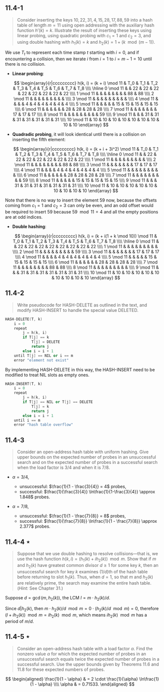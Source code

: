 ## 11.4-1

> Consider inserting the keys $10, 22, 31, 4, 15, 28, 17, 88, 59$ into a hash table of length $m = 11$ using open addressing with the auxiliary hash function $h'(k) = k$. Illustrate the result of inserting these keys using linear probing, using quadratic probing with $c_1 = 1$ and $c_2 = 3$, and using double hashing with $h_1(k) = k$ and $h_2(k) = 1 + (k \mod (m - 1))$.

We use $T_t$ to represent each time stamp $t$ starting with $i = 0$, and if encountering a collision, then we iterate $i$ from $i = 1$ to $i = m - 1 = 10$ until there is no collision.

- **Linear probing**:

    $$
    \begin{array}{r|ccccccccc}
    h(k, i) = (k + i) \mod 11 & T_0 & T_1 & T_2 & T_3 & T_4 & T_5 & T_6 & T_7 & T_8 \\\\
    \hline
     0 \mod 11 &    & 22 & 22 & 22 & 22 & 22 & 22 & 22 & 22 \\\\
     1 \mod 11 &    &    &    &    &    &    &    & 88 & 88 \\\\
     2 \mod 11 &    &    &    &    &    &    &    &    &    \\\\
     3 \mod 11 &    &    &    &    &    &    &    &    &    \\\\
     4 \mod 11 &    &    &    &  4 &  4 &  4 &  4 &  4 &  4 \\\\
     5 \mod 11 &    &    &    &    & 15 & 15 & 15 & 15 & 15 \\\\
     6 \mod 11 &    &    &    &    &    & 28 & 28 & 28 & 28 \\\\
     7 \mod 11 &    &    &    &    &    &    & 17 & 17 & 17 \\\\
     8 \mod 11 &    &    &    &    &    &    &    &    & 59 \\\\
     9 \mod 11 &    &    & 31 & 31 & 31 & 31 & 31 & 31 & 31 \\\\
    10 \mod 11 & 10 & 10 & 10 & 10 & 10 & 10 & 10 & 10 & 10
    \end{array}
    $$

- **Quadradic probing**, it will look identical until there is a collision on inserting the fifth element:

    $$
    \begin{array}{r|ccccccccc}
    h(k, i) = (k + i + 3i^2) \mod 11 & T_0 & T_1 & T_2 & T_3 & T_4 & T_5 & T_6 & T_7 & T_8 \\\\
    \hline
     0 \mod 11 &    & 22 & 22 & 22 & 22 & 22 & 22 & 22 & 22 \\\\
     1 \mod 11 &    &    &    &    &    &    &    &    &    \\\\
     2 \mod 11 &    &    &    &    &    &    &    & 88 & 88 \\\\
     3 \mod 11 &    &    &    &    &    &    & 17 & 17 & 17 \\\\
     4 \mod 11 &    &    &    &  4 &  4 &  4 &  4 &  4 &  4 \\\\
     5 \mod 11 &    &    &    &    &    &    &    &    &    \\\\
     6 \mod 11 &    &    &    &    &    & 28 & 28 & 28 & 28 \\\\
     7 \mod 11 &    &    &    &    &    &    &    &    & 59 \\\\
     8 \mod 11 &    &    &    &    & 15 & 15 & 15 & 15 & 15 \\\\
     9 \mod 11 &    &    & 31 & 31 & 31 & 31 & 31 & 31 & 31 \\\\
    10 \mod 11 & 10 & 10 & 10 & 10 & 10 & 10 & 10 & 10 & 10
    \end{array}
    $$

Note that there is no way to insert the element $59$ now, because the offsets coming from $c_1 = 1$ and $c_2 = 3$ can only be even, and an odd offset would be required to insert $59$ because $59 \mod 11 = 4$ and all the empty positions are at odd indices.

- **Double hashing**:

    $$
    \begin{array}{r|ccccccccc}
    h(k, i) = (k + i(1 + k \mod 10)) \mod 11 & T_0 & T_1 & T_2 & T_3 & T_4 & T_5 & T_6 & T_7 & T_8 \\\\
    \hline
     0 \mod 11 &    & 22 & 22 & 22 & 22 & 22 & 22 & 22 & 22 \\\\
     1 \mod 11 &    &    &    &    &    &    &    &    &    \\\\
     2 \mod 11 &    &    &    &    &    &    &    &    & 59 \\\\
     3 \mod 11 &    &    &    &    &    &    & 17 & 17 & 17 \\\\
     4 \mod 11 &    &    &    &  4 &  4 &  4 &  4 &  4 &  4 \\\\
     5 \mod 11 &    &    &    &    & 15 & 15 & 15 & 15 & 15 \\\\
     6 \mod 11 &    &    &    &    &    & 28 & 28 & 28 & 28 \\\\
     7 \mod 11 &    &    &    &    &    &    &    & 88 & 88 \\\\
     8 \mod 11 &    &    &    &    &    &    &    &    &    \\\\
     9 \mod 11 &    &    & 31 & 31 & 31 & 31 & 31 & 31 & 31 \\\\
    10 \mod 11 & 10 & 10 & 10 & 10 & 10 & 10 & 10 & 10 & 10
    \end{array}
    $$

## 11.4-2

> Write pseudocode for $\text{HASH-DELETE}$ as outlined in the text, and modify $\text{HASH-INSERT}$ to handle the special value $\text{DELETED}$.

```cpp
HASH-DELETE(T, k)
    i = 0
    repeat
        j = h(k, i)
        if T[j] == k
            T[j] = DELETE
            return j
        else i = i + 1
    until T[j] == NIL or i == m
    error "element not exist"
```

By implementing $\text{HASH-DELETE}$ in this way, the $\text{HASH-INSERT}$ need to be modified to treat $\text{NIL}$ slots as empty ones.

```cpp
HASH-INSERT(T, k)
    i = 0
    repeat
        j = h(k, i)
        if T[j] == NIL or T[j] == DELETE
            T[j] = k
            return j
        else i = i + 1
    until i == m
    error "hash table overflow"
```

## 11.4-3

> Consider an open-address hash table with uniform hashing. Give upper bounds on the expected number of probes in an unsuccessful search and on the expected number of probes in a successful search when the load factor is $3 / 4$ and when it is $7 / 8$.

- $\alpha = 3 / 4$,

    - unsuccessful: $\frac{1}{1 - \frac{3}{4}} = 4$ probes,
    - successful: $\frac{1}{\frac{3}{4}} \ln\frac{1}{1-\frac{3}{4}} \approx 1.848$ probes.

- $\alpha = 7 / 8$,
  
    - unsuccessful: $\frac{1}{1 - \frac{7}{8}} = 8$ probes,
    - successful: $\frac{1}{\frac{7}{8}} \ln\frac{1}{1 - \frac{7}{8}} \approx 2.377$ probes.

## 11.4-4 $\star$

> Suppose that we use double hashing to resolve collisions—that is, we use the hash function $h(k, i) = (h_1(k) + ih_2(k)) \mod m$. Show that if $m$ and $h_2(k)$ have greatest common divisor $d \ge 1$ for some key $k$, then an unsuccessful search for key $k$ examines $(1/d)$th of the hash table before returning to slot $h_1(k)$. Thus, when $d = 1$, so that $m$ and $h_2(k)$ are relatively prime, the search may examine the entire hash table. ($\textit{Hint:}$ See Chapter 31.)

Suppose $d = \gcd(m, h_2(k))$, the $\text{LCM}$ $l = m \cdot h_2(k) / d$.

Since $d | h_2(k)$, then $m \cdot h_2(k) / d \mod m = 0 \cdot (h_2(k) / d \mod m) = 0$, therefore $(l + ih_2(k)) \mod m = ih_2(k) \mod m$, which means $ih_2(k) \mod m$ has a period of $m / d$.

## 11.4-5 $\star$

> Consider an open-address hash table with a load factor $\alpha$. Find the nonzero value $\alpha$ for which the expected number of probes in an unsuccessful search equals twice the expected number of probes in a successful search. Use the upper bounds given by Theorems 11.6 and 11.8 for these expected numbers of probes.

$$
\begin{aligned}
\frac{1}{1 - \alpha} & = 2 \cdot \frac{1}{\alpha} \ln\frac{1}{1 - \alpha} \\\\
              \alpha & = 0.71533.
\end{aligned}
$$

